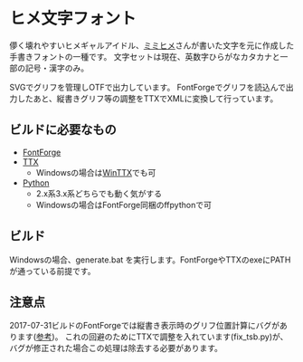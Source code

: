 ﻿# ヒメ文字フォント

儚く壊れやすいヒメギャルアイドル、[ミミヒメ](https://twitter.com/mimini_hokuro)さんが書いた文字を元に作成した手書きフォントの一種です。
文字セットは現在、英数字ひらがなカタカナと一部の記号・漢字のみ。

SVGでグリフを管理しOTFで出力しています。
FontForgeでグリフを読込んで出力したあと、縦書きグリフ等の調整をTTXでXMLに変換して行っています。

## ビルドに必要なもの
- [FontForge](https://fontforge.github.io/)
- [TTX](https://github.com/fonttools/fonttools)
    - Windowsの場合は[WinTTX](http://rtfreesoft.blogspot.jp/search/label/ttx)でも可
- [Python](https://www.python.org/)
    - 2.x系3.x系どちらでも動く気がする
    - Windowsの場合はFontForge同梱のffpythonで可

## ビルド
Windowsの場合、generate.bat を実行します。FontForgeやTTXのexeにPATHが通っている前提です。


## 注意点
2017-07-31ビルドのFontForgeでは縦書き表示時のグリフ位置計算にバグがあります([参考](https://okoneya.jp/font/knowhow.html))。
これの回避のためにTTXで調整を入れています(fix_tsb.py)が、バグが修正された場合この処理は除去する必要があります。
